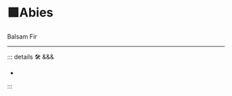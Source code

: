 # 🟩<eko>Abies</eko>

Balsam Fir

---

<!-- =================================================== -->
<!-- =================================================== -->
<!-- =================================================== -->
<!-- =================================================== -->
<!-- =================================================== -->
::: details 🛠 <dev>&&&</dev>

-

:::
